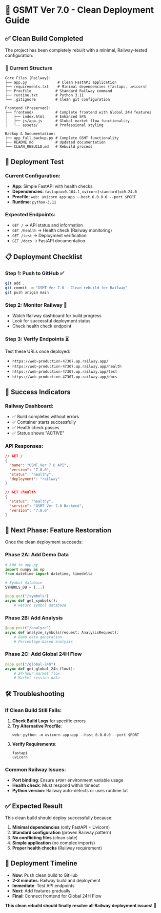 # 🎯 GSMT Ver 7.0 - Clean Deployment Guide

## ✅ **Clean Build Completed**

The project has been completely rebuilt with a minimal, Railway-tested configuration:

### **📁 Current Structure**
```
Core Files (Railway):
├── app.py              # Clean FastAPI application
├── requirements.txt    # Minimal dependencies (fastapi, uvicorn)
├── Procfile           # Standard Railway command
├── runtime.txt        # Python 3.11
└── .gitignore         # Clean git configuration

Frontend (Preserved):
├── frontend/          # Complete frontend with Global 24H features
│   ├── index.html     # Enhanced SPA
│   ├── js/app.js      # Global market flow functionality
│   └── assets/        # Professional styling

Backup & Documentation:
├── app_full_backup.py # Complete GSMT functionality
├── README.md          # Updated documentation
└── CLEAN_REBUILD.md   # Rebuild process
```

## 🚀 **Deployment Test**

### **Current Configuration:**
- **App**: Simple FastAPI with health checks
- **Dependencies**: `fastapi==0.104.1`, `uvicorn[standard]==0.24.0`
- **Procfile**: `web: uvicorn app:app --host 0.0.0.0 --port $PORT`
- **Runtime**: `python-3.11`

### **Expected Endpoints:**
- `GET /` → API status and information
- `GET /health` → Health check (Railway monitoring)
- `GET /test` → Deployment verification
- `GET /docs` → FastAPI documentation

## 📋 **Deployment Checklist**

### **Step 1: Push to GitHub** ✅
```bash
git add .
git commit -m "GSMT Ver 7.0 - Clean rebuild for Railway"
git push origin main
```

### **Step 2: Monitor Railway** 🔄
- Watch Railway dashboard for build progress
- Look for successful deployment status
- Check health check endpoint

### **Step 3: Verify Endpoints** ⏳
Test these URLs once deployed:
- `https://web-production-47307.up.railway.app/`
- `https://web-production-47307.up.railway.app/health`
- `https://web-production-47307.up.railway.app/test`
- `https://web-production-47307.up.railway.app/docs`

## 🎯 **Success Indicators**

### **Railway Dashboard:**
- ✅ Build completes without errors
- ✅ Container starts successfully
- ✅ Health check passes
- ✅ Status shows "ACTIVE"

### **API Responses:**
```json
// GET /
{
  "name": "GSMT Ver 7.0 API",
  "version": "7.0.0",
  "status": "healthy",
  "deployment": "railway"
}

// GET /health
{
  "status": "healthy",
  "service": "GSMT Ver 7.0 Backend",
  "version": "7.0.0"
}
```

## 🔄 **Next Phase: Feature Restoration**

Once the clean deployment succeeds:

### **Phase 2A: Add Demo Data**
```python
# Add to app.py
import numpy as np
from datetime import datetime, timedelta

# Symbol database
SYMBOLS_DB = {...}

@app.get("/symbols")
async def get_symbols():
    # Return symbol database
```

### **Phase 2B: Add Analysis**
```python
@app.post("/analyze")
async def analyze_symbols(request: AnalysisRequest):
    # Demo data generation
    # Percentage-based analysis
```

### **Phase 2C: Add Global 24H Flow**
```python
@app.get("/global-24h")
async def get_global_24h_flow():
    # 24-hour market flow
    # Market session data
```

## 🛠️ **Troubleshooting**

### **If Clean Build Still Fails:**

1. **Check Build Logs** for specific errors
2. **Try Alternative Procfile**:
   ```
   web: python -m uvicorn app:app --host 0.0.0.0 --port $PORT
   ```
3. **Verify Requirements**:
   ```
   fastapi
   uvicorn
   ```

### **Common Railway Issues:**
- **Port binding**: Ensure `$PORT` environment variable usage
- **Health check**: Must respond within timeout
- **Python version**: Railway auto-detects or uses runtime.txt

## ✅ **Expected Result**

This clean build should deploy successfully because:

1. **Minimal dependencies** (only FastAPI + Uvicorn)
2. **Standard configuration** (proven Railway pattern)
3. **No conflicting files** (clean slate)
4. **Simple application** (no complex imports)
5. **Proper health checks** (Railway requirement)

## 🎯 **Deployment Timeline**

- **Now**: Push clean build to GitHub
- **2-3 minutes**: Railway build and deployment
- **Immediate**: Test API endpoints
- **Next**: Add features gradually
- **Final**: Connect frontend for Global 24H Flow

**This clean rebuild should finally resolve all Railway deployment issues!** 🚀
